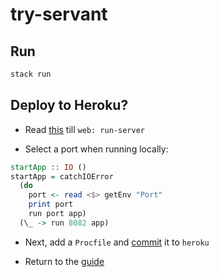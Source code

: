 # try-servant

## Run
```sh
stack run
```

## Deploy to Heroku?
* Read [this](https://hackernoon.com/for-all-the-world-to-see-deploying-haskell-with-heroku-7ea46f827ce) till `web: run-server`

* Select a port when running locally:
```haskell
startApp :: IO ()
startApp = catchIOError 
  (do
    port <- read <$> getEnv "Port"
    print port
    run port app)
  (\_ -> run 8082 app)
```

* Next, add a `Procfile` and [commit](https://devcenter.heroku.com/articles/procfile#deploying-to-heroku) it to `heroku`

* Return to the [guide](https://hackernoon.com/for-all-the-world-to-see-deploying-haskell-with-heroku-7ea46f827ce)
